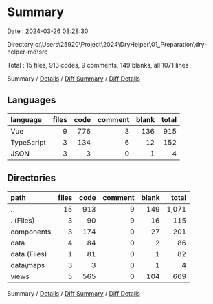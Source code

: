 # Summary

Date : 2024-03-26 08:28:30

Directory c:\\Users\\25920\\Project\\2024\\DryHelper\\01_Preparation\\dry-helper-md\\src

Total : 15 files,  913 codes, 9 comments, 149 blanks, all 1071 lines

Summary / [Details](details.md) / [Diff Summary](diff.md) / [Diff Details](diff-details.md)

## Languages
| language | files | code | comment | blank | total |
| :--- | ---: | ---: | ---: | ---: | ---: |
| Vue | 9 | 776 | 3 | 136 | 915 |
| TypeScript | 3 | 134 | 6 | 12 | 152 |
| JSON | 3 | 3 | 0 | 1 | 4 |

## Directories
| path | files | code | comment | blank | total |
| :--- | ---: | ---: | ---: | ---: | ---: |
| . | 15 | 913 | 9 | 149 | 1,071 |
| . (Files) | 3 | 90 | 9 | 16 | 115 |
| components | 3 | 174 | 0 | 27 | 201 |
| data | 4 | 84 | 0 | 2 | 86 |
| data (Files) | 1 | 81 | 0 | 1 | 82 |
| data\\maps | 3 | 3 | 0 | 1 | 4 |
| views | 5 | 565 | 0 | 104 | 669 |

Summary / [Details](details.md) / [Diff Summary](diff.md) / [Diff Details](diff-details.md)